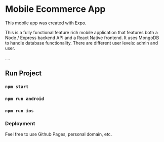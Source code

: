 # Mobile Ecommerce App

This mobile app was created with [Expo](https://expo.io).

This is a fully functional feature rich mobile application that features both a Node / Express backend API and a React Native frontend. It uses MongoDB to handle database functionality. There are different user levels: admin and user.

....

## Run Project

### `npm start`

### `npm run android`

### `npm run ios`

### Deployment

Feel free to use Github Pages, personal domain, etc.
